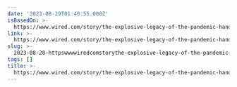 ```yaml
---
date: '2023-08-29T01:40:55.000Z'
isBasedOn: >-
  https://www.wired.com/story/the-explosive-legacy-of-the-pandemic-hand-sanitizer-boom/
link: >-
  https://www.wired.com/story/the-explosive-legacy-of-the-pandemic-hand-sanitizer-boom/
slug: >-
  2023-08-28-httpswwwwiredcomstorythe-explosive-legacy-of-the-pandemic-hand-sanitizer-boom
tags: []
title: >-
  https://www.wired.com/story/the-explosive-legacy-of-the-pandemic-hand-sanitizer-boom/
---
```


